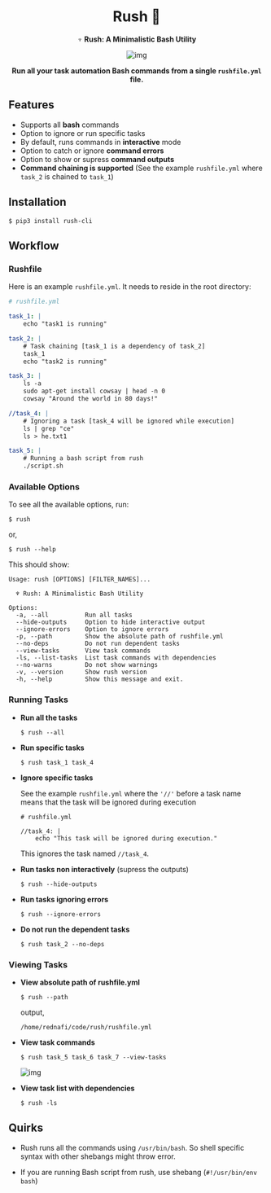 <div align="center">

# Rush 🏃
**♆ Rush: A Minimalistic Bash Utility**


![img](./img/rush-run.png)

**Run all your task automation **Bash commands** from a single `rushfile.yml` file.**
</div>


## Features
* Supports all **bash** commands
* Option to ignore or run specific tasks
* By default, runs commands in **interactive** mode
* Option to catch or ignore **command errors**
* Option to show or supress **command outputs**
* **Command chaining is supported** (See the example `rushfile.yml` where `task_2` is chained to `task_1`)

## Installation

```
$ pip3 install rush-cli
```

## Workflow

### Rushfile
Here is an example `rushfile.yml`. It needs to reside in the root directory:

``` yml
# rushfile.yml

task_1: |
    echo "task1 is running"

task_2: |
    # Task chaining [task_1 is a dependency of task_2]
    task_1
    echo "task2 is running"

task_3: |
    ls -a
    sudo apt-get install cowsay | head -n 0
    cowsay "Around the world in 80 days!"

//task_4: |
    # Ignoring a task [task_4 will be ignored while execution]
    ls | grep "ce"
    ls > he.txt1

task_5: |
    # Running a bash script from rush
    ./script.sh
```

### Available Options
To see all the available options, run:
```
$ rush
```
or,
```
$ rush --help
```
This should show:

```
Usage: rush [OPTIONS] [FILTER_NAMES]...

  ♆ Rush: A Minimalistic Bash Utility

Options:
  -a, --all          Run all tasks
  --hide-outputs     Option to hide interactive output
  --ignore-errors    Option to ignore errors
  -p, --path         Show the absolute path of rushfile.yml
  --no-deps          Do not run dependent tasks
  --view-tasks       View task commands
  -ls, --list-tasks  List task commands with dependencies
  --no-warns         Do not show warnings
  -v, --version      Show rush version
  -h, --help         Show this message and exit.
```

### Running Tasks

* **Run all the tasks**
    ```
    $ rush --all
    ```

* **Run specific tasks**
    ```
    $ rush task_1 task_4
    ```
* **Ignore specific tasks**

    See the example `rushfile.yml` where the `'//'` before a task name means that the task will be ignored during execution

    ```
    # rushfile.yml

    //task_4: |
        echo "This task will be ignored during execution."
    ```
    This ignores the task named `//task_4`.

* **Run tasks non interactively** (supress the outputs)
    ```
    $ rush --hide-outputs
    ```

* **Run tasks ignoring errors**
    ```
    $ rush --ignore-errors
    ```

* **Do not run the dependent tasks**
    ```
    $ rush task_2 --no-deps
    ```

### Viewing Tasks

* **View absolute path of rushfile.yml**
    ```
    $ rush --path
    ```
    output,
    ```
    /home/rednafi/code/rush/rushfile.yml
    ```

* **View task commands**
    ```
    $ rush task_5 task_6 task_7 --view-tasks
    ```
    ![img](./img/rush-view.png)

* **View task list with dependencies**
    ```
    $ rush -ls
    ```

## Quirks

* Rush runs all the commands using `/usr/bin/bash`. So shell specific syntax with other shebangs might throw error.

* If you are running Bash script from rush, use shebang (`#!/usr/bin/env bash`)
